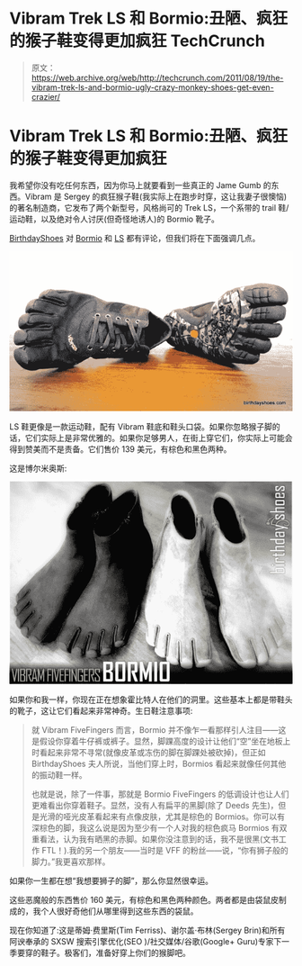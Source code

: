 # Vibram Trek LS 和 Bormio:丑陋、疯狂的猴子鞋变得更加疯狂 TechCrunch

> 原文：<https://web.archive.org/web/http://techcrunch.com/2011/08/19/the-vibram-trek-ls-and-bormio-ugly-crazy-monkey-shoes-get-even-crazier/>

# Vibram Trek LS 和 Bormio:丑陋、疯狂的猴子鞋变得更加疯狂

我希望你没有吃任何东西，因为你马上就要看到一些真正的 Jame Gumb 的东西。Vibram 是 Sergey 的疯狂猴子鞋(我实际上在跑步时穿，这让我妻子很懊恼)的著名制造商，它发布了两个新型号，风格尚可的 Trek LS，一个系带的 trail 鞋/运动鞋，以及绝对令人讨厌(但奇怪地诱人)的 Bormio 靴子。

[BirthdayShoes](https://web.archive.org/web/20230203105206/http://birthdayshoes.com/) 对 [Bormio](https://web.archive.org/web/20230203105206/http://birthdayshoes.com/bormio-vibram-fivefingers-review) 和 [LS](https://web.archive.org/web/20230203105206/http://birthdayshoes.com/trek-ls-vibram-fivefingers-review) 都有评论，但我们将在下面强调几点。

![](img/92ed10bab35ede7e995674ff2ca2d004.png)

LS 鞋更像是一款运动鞋，配有 Vibram 鞋底和鞋头口袋。如果你忽略猴子脚的话，它们实际上是非常优雅的。如果你足够男人，在街上穿它们，你实际上可能会得到赞美而不是责备。它们售价 139 美元，有棕色和黑色两种。

这是博尔米奥斯:

[![](img/0d6b97760af6b9cf49dc124bf405313e.png "bormiotop")](https://web.archive.org/web/20230203105206/https://techcrunch.com/wp-content/uploads/2011/08/bormiotop.jpeg)

如果你和我一样，你现在正在想象霍比特人在他们的洞里。这些基本上都是带鞋头的靴子，这让它们看起来非常神奇。生日鞋注意事项:

> 就 Vibram FiveFingers 而言，Bormio 并不像乍一看那样引人注目——这是假设你穿着牛仔裤或裤子。显然，脚踝高度的设计让他们“空”坐在地板上时看起来非常不寻常(就像皮革或冻伤的脚在脚踝处被砍掉)，但正如 BirthdayShoes 夫人所说，当他们穿上时，Bormios 看起来就像任何其他的振动鞋一样。
> 
> 也就是说，除了一件事，那就是 Bormio FiveFingers 的低调设计也让人们更难看出你穿着鞋子。显然，没有人有扁平的黑脚(除了 Deeds 先生)，但是光滑的哑光皮革看起来有点像皮肤，尤其是棕色的 Bormios。你可以有深棕色的脚，我这么说是因为至少有一个人对我的棕色疯马 Bormios 有双重看法，认为我有晒黑的赤脚。如果你没注意到的话，我不是很黑(文书工作 FTL！).我的另一个朋友——当时是 VFF 的粉丝——说，“你有狮子般的脚力。”我更喜欢那样。

如果你一生都在想“我想要狮子的脚”，那么你显然很幸运。

这些恶魔般的东西售价 160 美元，有棕色和黑色两种颜色。两者都是由袋鼠皮制成的，我个人很好奇他们从哪里得到这些东西的袋鼠。

现在你知道了:这是蒂姆·费里斯(Tim Ferriss)、谢尔盖·布林(Sergey Brin)和所有阿谀奉承的 SXSW 搜索引擎优化(SEO )/社交媒体/谷歌(Google+ Guru)专家下一季要穿的鞋子。极客们，准备好穿上你们的猴脚吧。